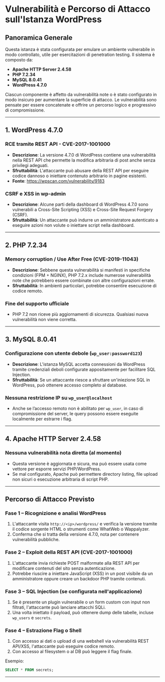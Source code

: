 # Vulnerabilità e Percorso di Attacco sull'Istanza WordPress

## Panoramica Generale

Questa istanza è stata configurata per emulare un ambiente vulnerabile in modo controllato, utile per esercitazioni di penetration testing. Il sistema è composto da:

- **Apache HTTP Server 2.4.58**
- **PHP 7.2.34**
- **MySQL 8.0.41**
- **WordPress 4.7.0**

Ciascun componente è affetto da vulnerabilità note o è stato configurato in modo insicuro per aumentare la superficie di attacco. Le vulnerabilità sono pensate per essere concatenate e offrire un percorso logico e progressivo di compromissione.

---

## 1. **WordPress 4.7.0**

###  **RCE tramite REST API - CVE-2017-1001000**
- **Descrizione**: La versione 4.7.0 di WordPress contiene una vulnerabilità nella REST API che permette la modifica arbitraria di post anche senza privilegi adeguati.
- **Sfruttabilità**: L'attaccante può abusare della REST API per eseguire codice dannoso o iniettare contenuto arbitrario in pagine esistenti.
- **Fonte**: https://wpscan.com/vulnerability/9183

###  **CSRF e XSS in wp-admin**
- **Descrizione**: Alcune parti della dashboard di WordPress 4.7.0 sono vulnerabili a Cross-Site Scripting (XSS) e Cross-Site Request Forgery (CSRF).
- **Sfruttabilità**: Un attaccante può indurre un amministratore autenticato a eseguire azioni non volute o iniettare script nella dashboard.

---

## 2. **PHP 7.2.34**

###  **Memory corruption / Use After Free (CVE-2019-11043)**
- **Descrizione**: Sebbene questa vulnerabilità si manifesti in specifiche condizioni (FPM + NGINX), PHP 7.2.x include numerose vulnerabilità note che potrebbero essere combinate con altre configurazioni errate.
- **Sfruttabilità**: In ambienti particolari, potrebbe consentire esecuzione di codice remoto.

###  **Fine del supporto ufficiale**
- PHP 7.2 non riceve più aggiornamenti di sicurezza. Qualsiasi nuova vulnerabilità non viene corretta.

---

## 3. **MySQL 8.0.41**

###  **Configurazione con utente debole (`wp_user:password123`)**
- **Descrizione**: L'istanza MySQL accetta connessioni da WordPress tramite credenziali deboli configurate appositamente per facilitare SQL Injection.
- **Sfruttabilità**: Se un attaccante riesce a sfruttare un'iniezione SQL in WordPress, può ottenere accesso completo al database.

### **Nessuna restrizione IP su `wp_user@localhost`**
- Anche se l’accesso remoto non è abilitato per `wp_user`, in caso di compromissione del server, le query possono essere eseguite localmente per estrarre i flag.

---

## 4. **Apache HTTP Server 2.4.58**

###  **Nessuna vulnerabilità nota diretta (al momento)**
- Questa versione è aggiornata e sicura, ma può essere usata come vettore per esporre servizi PHP/WordPress.
- Se mal configurato, Apache può permettere directory listing, file upload non sicuri o esecuzione arbitraria di script PHP.

---

##  Percorso di Attacco Previsto

### **Fase 1 – Ricognizione e analisi WordPress**
1. L'attaccante visita `http://<ip>/wordpress/` e verifica la versione tramite il codice sorgente HTML o strumenti come WhatWeb o Wappalyzer.
2. Conferma che si tratta della versione 4.7.0, nota per contenere vulnerabilità pubbliche.

### **Fase 2 – Exploit della REST API (CVE-2017-1001000)**
1. L'attaccante invia richieste POST malformate alla REST API per modificare contenuti del sito senza autenticazione.
2. Potrebbe riuscire a iniettare JavaScript (XSS) in un post visibile da un amministratore oppure creare un backdoor PHP tramite contenuti.

### **Fase 3 – SQL Injection (se configurata nell'applicazione)**
1. Se è presente un plugin vulnerabile o un form custom con input non filtrati, l'attaccante può lanciare attacchi SQLi.
2. Una volta iniettato il payload, può ottenere dump delle tabelle, incluse `wp_users` e `secrets`.

### **Fase 4 – Estrazione Flag o Shell**
1. Con accesso ai dati o upload di una webshell via vulnerabilità REST API/XSS, l'attaccante può eseguire codice remoto.
2. Con accesso al filesystem o al DB può leggere il flag finale.

Esempio:
```sql
SELECT * FROM secrets;
```

---



